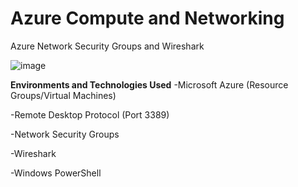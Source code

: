 # **Azure Compute and Networking**
Azure Network Security Groups and Wireshark

![image](https://github.com/Domenick-Ranfone/Wireshark/assets/138722554/0abf6952-9cd3-4cd8-95b8-0ae1d40aca80)

**Environments and Technologies Used**
 -Microsoft Azure (Resource Groups/Virtual Machines)
 
 -Remote Desktop Protocol (Port 3389)
 
 -Network Security Groups
 
 -Wireshark
 
 -Windows PowerShell
